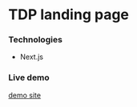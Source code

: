 # TDP landing page

### Technologies
- Next.js

### Live demo
[demo site](https://landing-page-tdp.vercel.app/)
